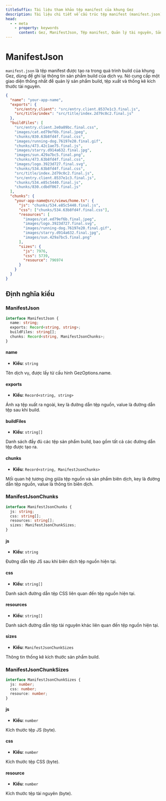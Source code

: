 ```yaml
---
titleSuffix: Tài liệu tham khảo tệp manifest của khung Gez
description: Tài liệu chi tiết về cấu trúc tệp manifest (manifest.json) của khung Gez, bao gồm quản lý sản phẩm build, ánh xạ tệp xuất và thống kê tài nguyên, giúp nhà phát triển hiểu và sử dụng hệ thống build.
head:
  - - meta
    - property: keywords
      content: Gez, ManifestJson, Tệp manifest, Quản lý tài nguyên, Sản phẩm build, Ánh xạ tệp, API
---
```


# ManifestJson

`manifest.json` là tệp manifest được tạo ra trong quá trình build của khung Gez, dùng để ghi lại thông tin sản phẩm build của dịch vụ. Nó cung cấp một giao diện thống nhất để quản lý sản phẩm build, tệp xuất và thống kê kích thước tài nguyên.

```json title="dist/client/manifest.json"
{
  "name": "your-app-name",
  "exports": {
    "src/entry.client": "src/entry.client.8537e1c3.final.js",
    "src/title/index": "src/title/index.2d79c0c2.final.js"
  },
  "buildFiles": [
    "src/entry.client.2e0a89bc.final.css",
    "images/cat.ed79ef6b.final.jpeg",
    "chunks/830.63b8fd4f.final.css",
    "images/running-dog.76197e20.final.gif",
    "chunks/473.42c1ae75.final.js",
    "images/starry.d914a632.final.jpg",
    "images/sun.429a7bc5.final.png",
    "chunks/473.63b8fd4f.final.css",
    "images/logo.3923d727.final.svg",
    "chunks/534.63b8fd4f.final.css",
    "src/title/index.2d79c0c2.final.js",
    "src/entry.client.8537e1c3.final.js",
    "chunks/534.e85c5440.final.js",
    "chunks/830.cdbdf067.final.js"
  ],
  "chunks": {
    "your-app-name@src/views/home.ts": {
      "js": "chunks/534.e85c5440.final.js",
      "css": ["chunks/534.63b8fd4f.final.css"],
      "resources": [
        "images/cat.ed79ef6b.final.jpeg",
        "images/logo.3923d727.final.svg",
        "images/running-dog.76197e20.final.gif",
        "images/starry.d914a632.final.jpg",
        "images/sun.429a7bc5.final.png"
      ],
      "sizes": {
        "js": 7976,
        "css": 5739,
        "resource": 796974
      }
    }
  }
}
```

## Định nghĩa kiểu
### ManifestJson

```ts
interface ManifestJson {
  name: string;
  exports: Record<string, string>;
  buildFiles: string[];
  chunks: Record<string, ManifestJsonChunks>;
}
```

#### name

- **Kiểu**: `string`

Tên dịch vụ, được lấy từ cấu hình GezOptions.name.

#### exports

- **Kiểu**: `Record<string, string>`

Ánh xạ tệp xuất ra ngoài, key là đường dẫn tệp nguồn, value là đường dẫn tệp sau khi build.

#### buildFiles

- **Kiểu**: `string[]`

Danh sách đầy đủ các tệp sản phẩm build, bao gồm tất cả các đường dẫn tệp được tạo ra.

#### chunks

- **Kiểu**: `Record<string, ManifestJsonChunks>`

Mối quan hệ tương ứng giữa tệp nguồn và sản phẩm biên dịch, key là đường dẫn tệp nguồn, value là thông tin biên dịch.

### ManifestJsonChunks

```ts
interface ManifestJsonChunks {
  js: string;
  css: string[];
  resources: string[];
  sizes: ManifestJsonChunkSizes;
}
```

#### js

- **Kiểu**: `string`

Đường dẫn tệp JS sau khi biên dịch tệp nguồn hiện tại.

#### css

- **Kiểu**: `string[]`

Danh sách đường dẫn tệp CSS liên quan đến tệp nguồn hiện tại.

#### resources

- **Kiểu**: `string[]`

Danh sách đường dẫn tệp tài nguyên khác liên quan đến tệp nguồn hiện tại.

#### sizes

- **Kiểu**: `ManifestJsonChunkSizes`

Thông tin thống kê kích thước sản phẩm build.

### ManifestJsonChunkSizes

```ts
interface ManifestJsonChunkSizes {
  js: number;
  css: number;
  resource: number;
}
```

#### js

- **Kiểu**: `number`

Kích thước tệp JS (byte).

#### css

- **Kiểu**: `number`

Kích thước tệp CSS (byte).

#### resource

- **Kiểu**: `number`

Kích thước tệp tài nguyên (byte).